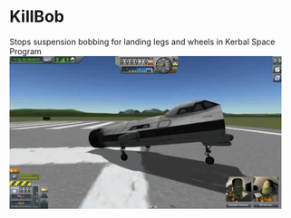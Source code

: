 # KillBob
Stops suspension bobbing for landing legs and wheels in Kerbal Space Program
![alt text](https://github.com/pilnomi/KillBob/blob/master/killbob.gif)

